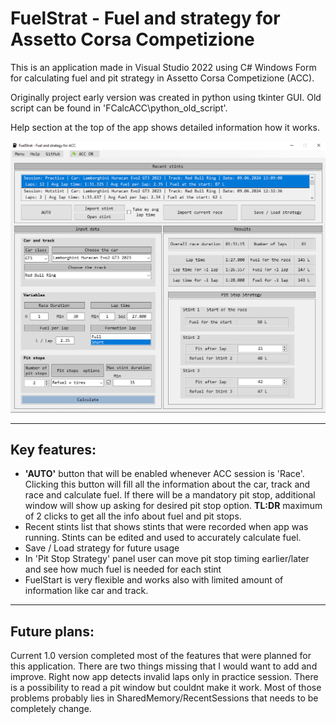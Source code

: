 # FuelStrat - Fuel and strategy for Assetto Corsa Competizione

This is an application made in Visual Studio 2022 using C# Windows Form for calculating fuel and pit strategy in Assetto Corsa Competizione (ACC). 

Originally project early version was created in python using tkinter GUI. Old script can be found in 'FCalcACC\python_old_script'.

Help section at the top of the app shows detailed information how it works.

![Alt text](\FuelStrat\other_forms\help_pics/full_app.png?raw=true "Title")
***
## Key features:
- **'AUTO'** button that will be enabled whenever ACC session is 'Race'. Clicking this button will fill all the information about the car, track and race and calculate fuel. If there will be a mandatory pit stop, additional window will show up asking for desired pit stop option. **TL:DR** maximum of 2 clicks to get all the info about fuel and pit stops.
- Recent stints list that shows stints that were recorded when app was running. Stints can be edited and used to accurately calculate fuel.
- Save / Load strategy for future usage
- In 'Pit Stop Strategy' panel user can move pit stop timing earlier/later and see how much fuel is needed for each stint
- FuelStart is very flexible and works also with limited amount of information like car and track. 

***
## Future plans:
Current 1.0 version completed most of the features that were planned for this application. 
There are two things missing that I would want to add and improve. Right now app detects invalid laps only in practice session. 
There is a possibility to read a pit window but couldnt make it work. Most of those problems probably lies in SharedMemory/RecentSessions that needs to be completely change.